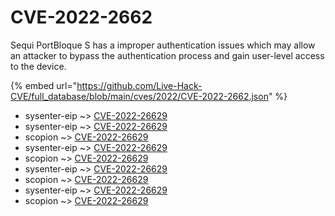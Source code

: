 # CVE-2022-2662

Sequi PortBloque S has a improper authentication issues which may allow an attacker to bypass the authentication process and gain user-level access to the device.

{% embed url="https://github.com/Live-Hack-CVE/full_database/blob/main/cves/2022/CVE-2022-2662.json" %}


* sysenter-eip ~> [CVE-2022-26629](https://www.alice-snow.ru/2022/database/cve-2022-2662/cve-2022-26629-sysenter-eip)
* sysenter-eip ~> [CVE-2022-26629](https://www.alice-snow.ru/2022/database/cve-2022-2662/cve-2022-26629-sysenter-eip)
* scopion ~> [CVE-2022-26629](https://www.alice-snow.ru/2022/database/cve-2022-2662/cve-2022-26629-scopion)
* sysenter-eip ~> [CVE-2022-26629](https://www.alice-snow.ru/2022/database/cve-2022-2662/cve-2022-26629-sysenter-eip)
* scopion ~> [CVE-2022-26629](https://www.alice-snow.ru/2022/database/cve-2022-2662/cve-2022-26629-scopion)
* sysenter-eip ~> [CVE-2022-26629](https://www.alice-snow.ru/2022/database/cve-2022-2662/cve-2022-26629-sysenter-eip)
* scopion ~> [CVE-2022-26629](https://www.alice-snow.ru/2022/database/cve-2022-2662/cve-2022-26629-scopion)
* sysenter-eip ~> [CVE-2022-26629](https://www.alice-snow.ru/2022/database/cve-2022-2662/cve-2022-26629-sysenter-eip)
* scopion ~> [CVE-2022-26629](https://www.alice-snow.ru/2022/database/cve-2022-2662/cve-2022-26629-scopion)